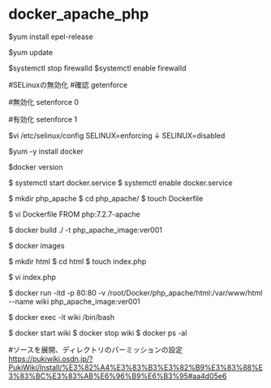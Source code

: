 # docker_apache_php

$yum install epel-release

$yum update

$systemctl stop firewalld 
$systemctl enable firewalld 

#SELinuxの無効化
#確認
getenforce

#無効化
setenforce 0

#有効化
setenforce 1

$vi /etc/selinux/config
SELINUX=enforcing
↓
SELINUX=disabled


$yum -y install docker

$docker version

$ systemctl start docker.service
$ systemctl enable docker.service

$ mkdir php_apache
$ cd php_apache/
$ touch Dockerfile

$ vi Dockerfile
FROM php:7.2.7-apache

$ docker build ./ -t php_apache_image:ver001

$ docker images

$ mkdir html
$ cd html
$ touch index.php

$ vi index.php
<?php echo 'Hello Docker'; ?>

$ docker run -itd -p 80:80 -v /root/Docker/php_apache/html:/var/www/html --name wiki php_apache_image:ver001

$ docker exec -it wiki /bin/bash

$ docker start wiki
$ docker stop wiki
$ docker ps -al

#ソースを展開、ディレクトリのパーミッションの設定
https://pukiwiki.osdn.jp/?PukiWiki/Install/%E3%82%A4%E3%83%B3%E3%82%B9%E3%83%88%E3%83%BC%E3%83%AB%E6%96%B9%E6%B3%95#aa4d05e6

